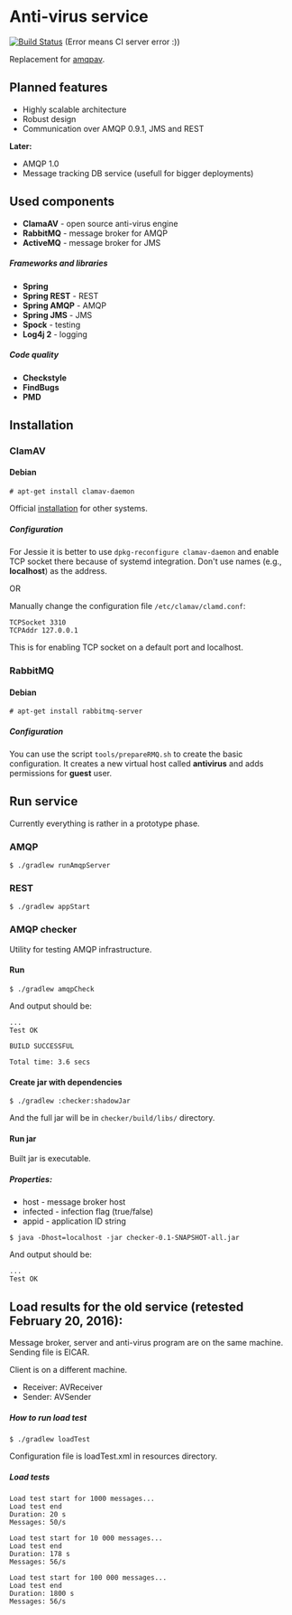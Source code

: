 # Anti-virus service
[![Build Status](https://travis-ci.org/dvoraka/av-service.svg?branch=master)](https://travis-ci.org/dvoraka/av-service) (Error means CI server error :))

Replacement for [amqpav](https://github.com/dvoraka/amqpav).

## Planned features
* Highly scalable architecture
* Robust design
* Communication over AMQP 0.9.1, JMS and REST

**Later:**
* AMQP 1.0
* Message tracking DB service (usefull for bigger deployments)

## Used components
 * **ClamaAV** - open source anti-virus engine
 * **RabbitMQ** - message broker for AMQP
 * **ActiveMQ** - message broker for JMS

##### Frameworks and libraries
 * **Spring**
 * **Spring REST** - REST
 * **Spring AMQP** - AMQP
 * **Spring JMS** - JMS
 * **Spock** - testing
 * **Log4j 2** - logging

##### Code quality
 * **Checkstyle**
 * **FindBugs**
 * **PMD**

## Installation
### ClamAV
#### Debian
```
# apt-get install clamav-daemon
```
Official [installation](http://www.clamav.net/documents/installing-clamav) for other systems.

##### Configuration
For Jessie it is better to use `dpkg-reconfigure clamav-daemon` and enable TCP socket there because of systemd integration. Don't use names (e.g., **localhost**) as the address.

OR

Manually change the configuration file `/etc/clamav/clamd.conf`:
```
TCPSocket 3310
TCPAddr 127.0.0.1
```
This is for enabling TCP socket on a default port and localhost.

### RabbitMQ
#### Debian
```
# apt-get install rabbitmq-server
```
##### Configuration
You can use the script `tools/prepareRMQ.sh` to create the basic configuration. It creates a new virtual host called **antivirus** and adds permissions for **guest** user.

## Run service
Currently everything is rather in a prototype phase.

### AMQP
```
$ ./gradlew runAmqpServer
```
### REST
```
$ ./gradlew appStart
```

### AMQP checker

Utility for testing AMQP infrastructure.
#### Run
```
$ ./gradlew amqpCheck
```
And output should be:
```
...
Test OK

BUILD SUCCESSFUL

Total time: 3.6 secs
```
#### Create jar with dependencies
```
$ ./gradlew :checker:shadowJar
```
And the full jar will be in `checker/build/libs/` directory.

#### Run jar
Built jar is executable.
##### Properties:
* host - message broker host
* infected - infection flag (true/false)
* appid - application ID string
```
$ java -Dhost=localhost -jar checker-0.1-SNAPSHOT-all.jar
```
And output should be:
```
...
Test OK
```

## Load results for the old service (retested February 20, 2016):

Message broker, server and anti-virus program are on the same machine. Sending file is EICAR.

Client is on a different machine.

* Receiver: AVReceiver
* Sender: AVSender

##### How to run load test
```
$ ./gradlew loadTest
```
Configuration file is loadTest.xml in resources directory.

##### Load tests
```
Load test start for 1000 messages...
Load test end
Duration: 20 s
Messages: 50/s
```
```
Load test start for 10 000 messages...
Load test end
Duration: 178 s
Messages: 56/s
```
```
Load test start for 100 000 messages...
Load test end
Duration: 1800 s
Messages: 56/s
```
